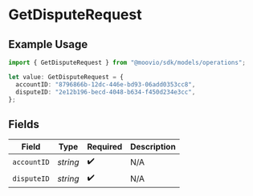 # GetDisputeRequest

## Example Usage

```typescript
import { GetDisputeRequest } from "@moovio/sdk/models/operations";

let value: GetDisputeRequest = {
  accountID: "8796866b-12dc-446e-bd93-06add0353cc8",
  disputeID: "2e12b196-becd-4048-b634-f450d234e3cc",
};
```

## Fields

| Field              | Type               | Required           | Description        |
| ------------------ | ------------------ | ------------------ | ------------------ |
| `accountID`        | *string*           | :heavy_check_mark: | N/A                |
| `disputeID`        | *string*           | :heavy_check_mark: | N/A                |